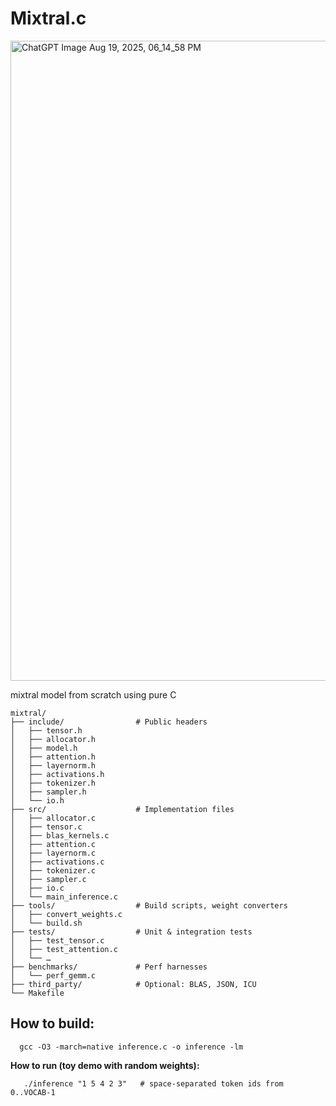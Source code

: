 # Mixtral.c
<img width="1024" height="1024" alt="ChatGPT Image Aug 19, 2025, 06_14_58 PM" src="https://github.com/user-attachments/assets/425b96f9-a466-4fa0-bee8-d26e2d6989fe" />

mixtral model from scratch using pure C

```
mixtral/
├── include/                # Public headers
│   ├── tensor.h
│   ├── allocator.h
│   ├── model.h
│   ├── attention.h
│   ├── layernorm.h
│   ├── activations.h
│   ├── tokenizer.h
│   ├── sampler.h
│   └── io.h
├── src/                    # Implementation files
│   ├── allocator.c
│   ├── tensor.c
│   ├── blas_kernels.c
│   ├── attention.c
│   ├── layernorm.c
│   ├── activations.c
│   ├── tokenizer.c
│   ├── sampler.c
│   ├── io.c
│   └── main_inference.c
├── tools/                  # Build scripts, weight converters
│   ├── convert_weights.c
│   └── build.sh
├── tests/                  # Unit & integration tests
│   ├── test_tensor.c
│   ├── test_attention.c
│   └── …
├── benchmarks/             # Perf harnesses
│   └── perf_gemm.c
├── third_party/            # Optional: BLAS, JSON, ICU
└── Makefile

```


## How to build:
```
  gcc -O3 -march=native inference.c -o inference -lm
```

**How to run (toy demo with random weights):**
```
   ./inference "1 5 4 2 3"   # space‑separated token ids from 0..VOCAB-1
```
